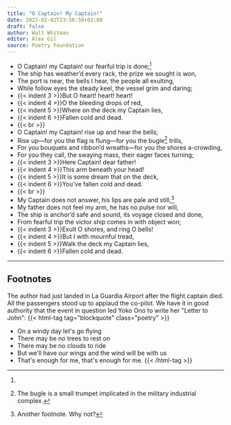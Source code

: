 ```yaml
---
title: "O Captain! My Captain!"
date: 2022-02-02T23:56:58+02:00
draft: false
author: Walt Whitman
editor: Alex Gil
source: Poetry Foundation
---
```


- O Captain! my Captain! our fearful trip is done;[^1]
- The ship has weather’d every rack, the prize we sought is won,
- The port is near, the bells I hear, the people all exulting,
- While follow eyes the steady keel, the vessel grim and daring;
- {{< indent 3 >}}But O heart! heart! heart!
- {{< indent 4 >}}O the bleeding drops of red,
- {{< indent 5 >}}Where on the deck my Captain lies,
- {{< indent 6 >}}Fallen cold and dead.
- {{< br >}}
- O Captain! my Captain! rise up and hear the bells;
- Rise up—for you the flag is flung—for you the bugle[^2] trills,
- For you bouquets and ribbon’d wreaths—for you the shores a-crowding,
- For you they call, the swaying mass, their eager faces turning;
- {{< indent 3 >}}Here Captain! dear father!
- {{< indent 4 >}}This arm beneath your head!
- {{< indent 5 >}}It is some dream that on the deck,
- {{< indent 6 >}}You’ve fallen cold and dead.
- {{< br >}}
- My Captain does not answer, his lips are pale and still,[^3]
- My father does not feel my arm, he has no pulse nor will,
- The ship is anchor’d safe and sound, its voyage closed and done,
- From fearful trip the victor ship comes in with object won;
- {{< indent 3 >}}Exult O shores, and ring O bells!
- {{< indent 4 >}}But I with mournful tread,
- {{< indent 5 >}}Walk the deck my Captain lies,
- {{< indent 6 >}}Fallen cold and dead.


---

## Footnotes
<!-- editorconfig-checker-disable -->
[^1]:

  The author had just landed in La Guardia Airport after the flight captain died. All the passengers stood up to applaud the co-pilot. We have it in good authority that the event in question led Yoko Ono to write her "Letter to John":
  {{< html-tag tag="blockquote" class="poetry" >}}
  - On a windy day let's go flying
  - There may be no trees to rest on
  - There may be no clouds to ride
  - But we'll have our wings and the wind will be with us
  - That's enough for me, that's enough for me.
  {{< /html-tag >}}

<!-- editorconfig-checker-enable -->
[^2]: The bugle is a small trumpet implicated in the military industrial complex.

[^3]: Another footnote. Why not?
